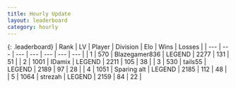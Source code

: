 ```yaml
---
title: Hourly Update
layout: leaderboard
category: hourly
---
```


{: .leaderboard}
| Rank | LV | Player | Division | Elo | Wins | Losses |
| --- | --- | --- | --- | --- | --- | --- |
| <span data-change="0">1</span> | 570 | <span title="ID: 454722">Blazegamer836</span> | LEGEND | <span data-change="14">2277</span> | <span data-change="3">131</span> | <span data-change="0">51</span> |
| <span data-change="1">2</span> | 1001 | <span title="ID: 357425">IDamix</span> | LEGEND | <span data-change="0">2211</span> | <span data-change="0">105</span> | <span data-change="0">38</span> |
| <span data-change="1">3</span> | 530 | <span title="ID: 170123">tails55</span> | LEGEND | <span data-change="0">2189</span> | <span data-change="0">97</span> | <span data-change="0">28</span> |
| <span data-change="-2">4</span> | 1051 | <span title="ID: 203132">Sparing alt</span> | LEGEND | <span data-change="-32">2185</span> | <span data-change="4">112</span> | <span data-change="4">48</span> |
| <span data-change="0">5</span> | 1064 | <span title="ID: 1692">strezah</span> | LEGEND | <span data-change="0">2159</span> | <span data-change="0">84</span> | <span data-change="0">22</span> |